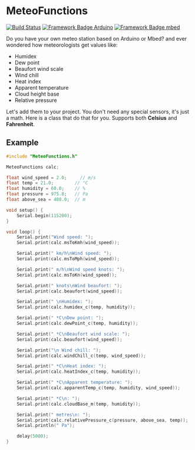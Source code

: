 # MeteoFunctions
[![Build Status](https://travis-ci.org/pilotak/MeteoFunctions.svg?branch=master)](https://travis-ci.org/pilotak/MeteoFunctions) 
[![Framework Badge Arduino](https://img.shields.io/badge/framework-arduino-00979C.svg)](https://arduino.cc)
[![Framework Badge mbed](https://img.shields.io/badge/framework-mbed-008fbe.svg)](https://os.mbed.com/)

Do you have your own meteo station based on Arduino or Mbed? and ever wondered how meteorologists get values like:
- Humidex
- Dew point
- Beaufort wind scale
- Wind chill
- Heat index
- Apparent temperature
- Cloud height base
- Relative pressure

Let's add them to your project. You don't need any special sensors, it's just a math. Here is a class that do that for you. Supports both **Celsius** and **Fahrenheit**.

## Example
```cpp
#include "MeteoFunctions.h"

MeteoFunctions calc;

float wind_speed = 2.0;     // m/s
float temp = 21.0;        // °C
float humidity = 60.0;    // %
float pressure = 975.8;   // Pa
float above_sea = 408.0;  // m

void setup() {
    Serial.begin(115200);
}

void loop() {
    Serial.print("Wind speed: ");
    Serial.print(calc.msToKmh(wind_speed));

    Serial.print(" km/h\nWind speed: ");
    Serial.print(calc.msToMph(wind_speed));

    Serial.print(" m/h\nWind speed knots: ");
    Serial.print(calc.msToKn(wind_speed));

    Serial.print(" knots\nWind beaufort: ");
    Serial.print(calc.beaufort(wind_speed));

    Serial.print(" \nHumidex: ");
    Serial.print(calc.humidex_c(temp, humidity));

    Serial.print(" *C\nDew point: ");
    Serial.print(calc.dewPoint_c(temp, humidity));

    Serial.print(" *C\nBeaufort wind scale: ");
    Serial.print(calc.beaufort(wind_speed));

    Serial.print("\n Wind chill: ");
    Serial.print(calc.windChill_c(temp, wind_speed));

    Serial.print(" *C\nHeat index: ");
    Serial.print(calc.heatIndex_c(temp, humidity));

    Serial.print(" *C\nApparent temperature: ");
    Serial.print(calc.apparentTemp_c(temp, humidity, wind_speed));

    Serial.print(" *C\n: ");
    Serial.print(calc.cloudBase_m(temp, humidity));

    Serial.print(" metres\n: ");
    Serial.print(calc.relativePressure_c(pressure, above_sea, temp));
    Serial.println(" Pa");

    delay(5000);
}
```

